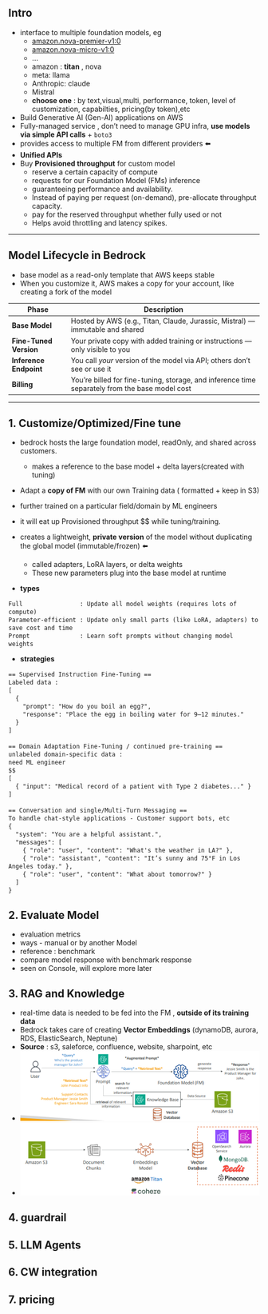 ## Intro
- interface to multiple foundation models, eg
    - [amazon.nova-premier-v1:0 ](https://us-east-2.console.aws.amazon.com/bedrock/home?region=us-east-2#/model-catalog/serverless/amazon.nova-premier-v1:0 )
    - [amazon.nova-micro-v1:0](https://us-east-2.console.aws.amazon.com/bedrock/home?region=us-east-2#/model-catalog/serverless/amazon.nova-micro-v1:0)
    - ...
    - amazon : **titan** , nova
    - meta: llama
    - Anthropic: claude
    - Mistral
    - **choose one** : by text,visual,multi, performance, token, level of customization, capabilties, pricing(by token),etc
- Build Generative AI (Gen-AI) applications on AWS
- Fully-managed service , don’t need to manage GPU infra, **use models via simple API calls** + `boto3`
- provides access to multiple FM from different providers ⬅️
- **Unified APIs**
- Buy **Provisioned throughput** for custom model 
    - reserve a certain capacity of compute 
    - requests for our Foundation Model (FMs) inference
    - guaranteeing performance and availability.
    - Instead of paying per request (on-demand), pre-allocate throughput capacity.
    - pay for the reserved throughput whether fully used or not
    - Helps avoid throttling and latency spikes.
  
---
## Model Lifecycle in Bedrock
- base model as a read-only template that AWS keeps stable
- When you customize it, AWS makes a copy for your account, like creating a fork of the model

| Phase                  | Description                                                                                    |
| ---------------------- | ---------------------------------------------------------------------------------------------- |
| **Base Model**         | Hosted by AWS (e.g., Titan, Claude, Jurassic, Mistral) — immutable and shared                  |
| **Fine-Tuned Version** | Your private copy with added training or instructions — only visible to you                    |
| **Inference Endpoint** | You call *your* version of the model via API; others don’t see or use it                       |
| **Billing**            | You’re billed for fine-tuning, storage, and inference time separately from the base model cost |


---
## 1. Customize/Optimized/Fine tune
- bedrock hosts the large foundation model, readOnly, and shared across customers.
   - makes a reference to the base model + delta layers(created with tuning) 
- Adapt a **copy of FM** with our own Training data ( formatted +  keep in S3)
- further trained on a particular field/domain by ML engineers
- it will eat up Provisioned throughput $$ while tuning/training.
- creates a lightweight, **private version** of the model without duplicating the global model (immutable/frozen) ⬅️
   - called adapters, LoRA layers, or delta weights
   - These new parameters plug into the base model at runtime

- **types**
```
Full                : Update all model weights (requires lots of compute)
Parameter-efficient : Update only small parts (like LoRA, adapters) to save cost and time
Prompt              : Learn soft prompts without changing model weights
```

- **strategies**
```
== Supervised Instruction Fine-Tuning ==
Labeled data :
[
  {
    "prompt": "How do you boil an egg?",
    "response": "Place the egg in boiling water for 9–12 minutes."
  }
]

== Domain Adaptation Fine-Tuning / continued pre-training ==
unlabeled domain-specific data :
need ML engineer
$$
[
  { "input": "Medical record of a patient with Type 2 diabetes..." }
]

== Conversation and single/Multi-Turn Messaging ==
To handle chat-style applications - Customer support bots, etc
{
  "system": "You are a helpful assistant.",
  "messages": [
    { "role": "user", "content": "What's the weather in LA?" },
    { "role": "assistant", "content": "It’s sunny and 75°F in Los Angeles today." },
    { "role": "user", "content": "What about tomorrow?" }
  ]
}

```

## 2. Evaluate Model
- evaluation metrics
- ways - manual or by another Model
- reference : benchmark
- compare model response with benchmark response
- seen on Console, will explore more later

## 3. RAG and Knowledge
- real-time data is needed to be fed into the FM , **outside of its training data**
- Bedrock takes care of creating **Vector Embeddings** (dynamoDB, aurora, RDS, ElasticSearch, Neptune)
- **Source** : s3, saleforce, confluence, website, sharpoint, etc
- ![img_1.png](../99_img/genai/01/img_1.png)
- ![img.png](../99_img/genai/01/img.png)

## 4. guardrail

## 5. LLM Agents

## 6. CW integration

## 7. pricing


